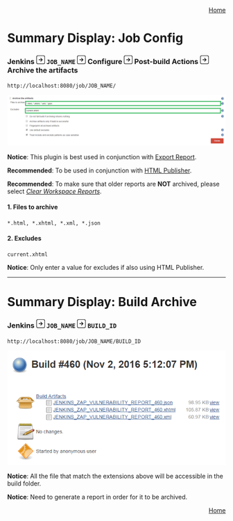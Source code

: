 <a href='https://github.com/jenkinsci/zaproxy-plugin/tree/development#table-of-contents-'><div align="right">Home</div></a>

Summary Display: Job Config
===================================

### Jenkins ![Image of Right Arrow](../images/arrow_right.png) `JOB_NAME` ![Image of Right Arrow](../images/arrow_right.png) Configure ![Image of Right Arrow](../images/arrow_right.png) Post-build Actions ![Image of Right Arrow](../images/arrow_right.png) Archive the artifacts

`http://localhost:8080/job/JOB_NAME/`

![Image of Summary Display](../images/SUMMARY_DISPLAY_JOB_CONFIG.png)

<b>Notice</b>: This plugin is best used in conjunction with [Export Report](../exportreport/README.md).

<b>Recommended</b>: To be used in conjunction with [HTML Publisher](../htmnlpublisher/README.md).

<b>Recommended</b>: To make sure that older reports are <b>NOT</b> archived, please select <i>[Clear Workspace Reports](../exportreport/README.md)</i>.

#### 1. Files to archive

`*.html, *.xhtml, *.xml, *.json`

#### 2. Excludes

`current.xhtml`

<b>Notice</b>: Only enter a value for excludes if also using HTML Publisher.

<hr />

Summary Display: Build Archive
==============================

### Jenkins ![Image of Right Arrow](../images/arrow_right.png) `JOB_NAME` ![Image of Right Arrow](../images/arrow_right.png) `BUILD_ID`

`http://localhost:8080/job/JOB_NAME/BUILD_ID`

![Image of Summary Display Build Archive](../images/SUMMARY_DISPLAY_JOB.png)

<b>Notice</b>: All the file that match the extensions above will be accessible in the build folder.

<b>Notice</b>: Need to generate a report in order for it to be archived.

<a href='https://github.com/jenkinsci/zaproxy-plugin/tree/development#table-of-contents-'><div align="right">Home</div></a>
